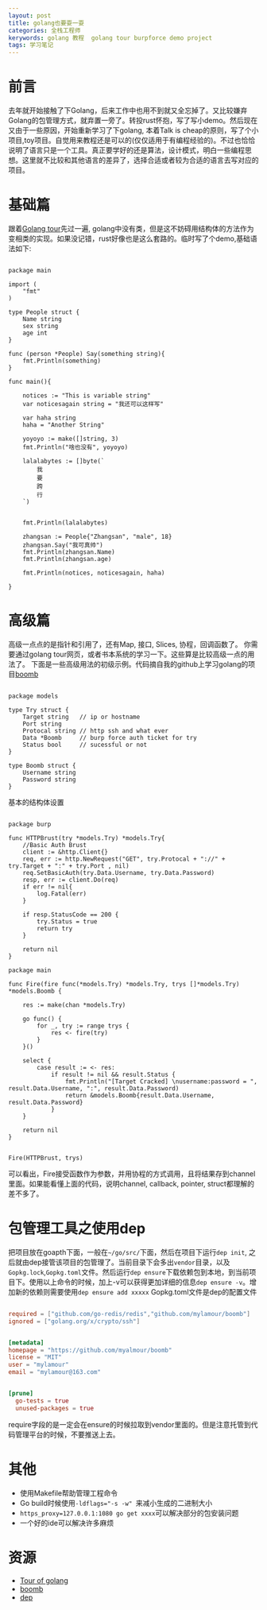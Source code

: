 ```yaml
---
layout: post
title: golang也要耍一耍
categories: 全栈工程师
kerywords: golang 教程  golang tour burpforce demo project
tags: 学习笔记
---
```


# 前言

去年就开始接触了下Golang，后来工作中也用不到就又全忘掉了。又比较嫌弃Golang的包管理方式，就弃置一旁了。转投rust怀抱，写了写小demo。然后现在又由于一些原因，开始重新学习了下golang, 本着Talk is cheap的原则，写了个小项目,toy项目。自觉用来教程还是可以的(仅仅适用于有编程经验的)。不过也恰恰说明了语言只是一个工具。真正要学好的还是算法，设计模式，明白一些编程思想。这里就不比较和其他语言的差异了，选择合适或者较为合适的语言去写对应的项目。

# 基础篇

跟着[Golang tour](https://tour.golang.org)先过一遍, golang中没有类，但是这不妨碍用结构体的方法作为变相类的实现。如果没记错，rust好像也是这么套路的。临时写了个demo,基础语法如下:

```golang

package main

import (
	"fmt"
)

type People struct {
	Name string				
	sex string
	age int
} 

func (person *People) Say(something string){
	fmt.Println(something)
}

func main(){

	notices := "This is variable string"
	var noticesagain string = "我还可以这样写"

	var haha string
	haha = "Another String"

	yoyoyo := make([]string, 3)
	fmt.Println("啥也没有", yoyoyo)

	lalalabytes := []byte(`
		我
		要
		跨
		行
	`)

	
	fmt.Println(lalalabytes)

	zhangsan := People{"Zhangsan", "male", 18}
	zhangsan.Say("我可真帅")
	fmt.Println(zhangsan.Name)
	fmt.Println(zhangsan.age)

	fmt.Println(notices, noticesagain, haha)

}

```

# 高级篇

高级一点点的是指针和引用了，还有Map, 接口, Slices, 协程，回调函数了。 你需要通过golang tour网页，或者书本系统的学习一下。这些算是比较高级一点的用法了。 下面是一些高级用法的初级示例。代码摘自我的github上学习golang的项目[boomb](https://github.com/mylamour/boomb)

```golang

package models

type Try struct {
	Target string	// ip or hostname
	Port string
	Protocal string	// http ssh and what ever
	Data *Boomb		// burp force auth ticket for try
	Status bool		// sucessful or not
}

type Boomb struct {
	Username string
	Password string
}

```
基本的结构体设置

```golang

package burp

func HTTPBrust(try *models.Try) *models.Try{
	//Basic Auth Brust
	client := &http.Client{}
	req, err := http.NewRequest("GET", try.Protocal + "://" + try.Target + ":" + try.Port , nil)
	req.SetBasicAuth(try.Data.Username, try.Data.Password)
	resp, err := client.Do(req)
	if err != nil{
		log.Fatal(err)
	}

	if resp.StatusCode == 200 {
		try.Status = true
		return try
	}

	return nil
}

```

```golang
package main

func Fire(fire func(*models.Try) *models.Try, trys []*models.Try) *models.Boomb {

	res := make(chan *models.Try)

	go func() {
		for _, try := range trys {
			res <- fire(try)
		}
	}()

	select {
		case result := <- res:
			if result != nil && result.Status {
				fmt.Println("[Target Cracked] \nusername:password = ", result.Data.Username, ":", result.Data.Password)
				return &models.Boomb{result.Data.Username, result.Data.Password}
			}
	}

	return nil
}


Fire(HTTPBrust, trys)

```

可以看出，Fire接受函数作为参数，并用协程的方式调用，且将结果存到channel里面。如果能看懂上面的代码，说明channel, callback, pointer, struct都理解的差不多了。


# 包管理工具之使用dep

把项目放在goapth下面，一般在`~/go/src/`下面，然后在项目下运行`dep init`, 之后就由dep接管该项目的包管理了。当前目录下会多出`vendor`目录，以及`Gopkg.lock`,`Gopkg.toml`文件。然后运行`dep ensure`下载依赖包到本地，到当前项目下。使用以上命令的时候，加上-v可以获得更加详细的信息`dep ensure -v`。增加新的依赖则需要使用`dep ensure add xxxxx`
Gopkg.toml文件是dep的配置文件

```toml

required = ["github.com/go-redis/redis","github.com/mylamour/boomb"]
ignored = ["golang.org/x/crypto/ssh"]


[metadata]
homepage = "https://github.com/myalmour/boomb"
license = "MIT"
user = "mylamour"
email = "mylamour@163.com"


[prune]
  go-tests = true
  unused-packages = true

```

require字段的是一定会在ensure的时候拉取到vendor里面的。但是注意托管到代码管理平台的时候，不要推送上去。


# 其他

* 使用Makefile帮助管理工程命令
* Go build时候使用`-ldflags="-s -w" `来减小生成的二进制大小
* `https_proxy=127.0.0.1:1080 go get xxxx`可以解决部分的包安装问题
* 一个好的ide可以解决许多麻烦


# 资源

* [Tour of golang](https://tour.golang.org)
* [boomb](https://github.com/mylamour/boomb)
* [dep](https://github.com/golang/dep)